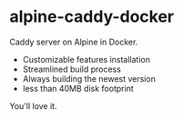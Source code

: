 # alpine-caddy-docker
Caddy server on Alpine in Docker.

 * Customizable features installation
 * Streamlined build process
 * Always building the newest version
 * less than 40MB disk footprint

You'll love it.
